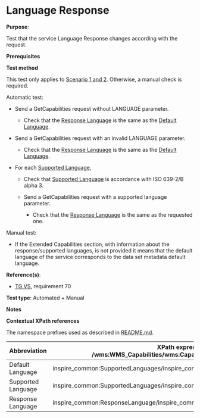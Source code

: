 # Language Response

**Purpose**:

Test that the service Language Response changes according with the request.

**Prerequisites**

**Test method**

This test only applies to [Scenario 1 and 2](./README.md#scenarios). Otherwise, a manual check is required.

Automatic test:

* Send a GetCapabilities request without LANGUAGE parameter.

    * Check that the [Response Language](#responseLanguage) is the same as the [Default Language](#defaultLanguage).

* Send a GetCapabilities request with an invalid LANGUAGE parameter.

    * Check that the [Response Language](#responseLanguage) is the same as the [Default Language](#defaultLanguage).

* For each [Supported Language](#supportedLanguage),

    * Check that [Supported Language](#supportedLanguage) is accordance with ISO 639-2/B alpha 3.

    * Send a GetCapabilities request with a supported language parameter.

        * Check that the [Response Language](#responseLanguage) is the same as the requested one.
     
Manual test:

* If the Extended Capabilities section, with information about the response/supported languages, is not provided it means that the default language of the service corresponds to the data set metadata default language.

**Reference(s)**:

* [TG VS](./README.md#ref_TG_VS), requirement 70

**Test type**: Automated + Manual

**Notes**

**Contextual XPath references**

The namespace prefixes used as described in [README.md](./README.md#namespaces).

Abbreviation                                               |  XPath expression (relative to /wms:WMS_Capabilities/wms:Capability/inspire_vs:ExtendedCapabilities)
---------------------------------------------------------- | -------------------------------------------------------------------------
Default Language <a name="defaultLanguage"></a> | inspire_common:SupportedLanguages/inspire_common:DefaultLanguage/inspire_common:Language
Supported Language <a name="supportedLanguage"></a> | inspire_common:SupportedLanguages/inspire_common:SupportedLanguage/inspire_common:Language
Response Language <a name="responseLanguage"></a> | inspire_common:ResponseLanguage/inspire_common:Language
